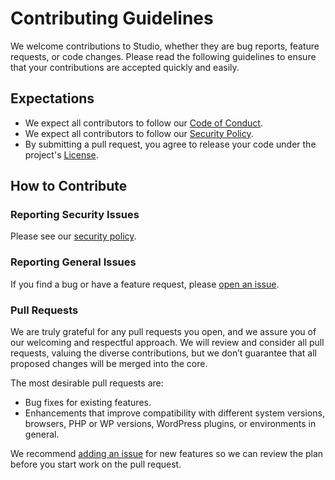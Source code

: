 # Contributing Guidelines

We welcome contributions to Studio, whether they are bug reports, feature requests, or code changes. Please read the following guidelines to ensure that your contributions are accepted quickly and easily.

## Expectations

- We expect all contributors to follow our [Code of Conduct](./CODE-OF-CONDUCT.md).
- We expect all contributors to follow our [Security Policy](./SECURITY.md).
- By submitting a pull request, you agree to release your code under the project's [License](./LICENSE.md).

## How to Contribute

### Reporting Security Issues

Please see our [security policy](./SECURITY.md).

### Reporting General Issues

If you find a bug or have a feature request, please [open an issue](https://github.com/Automattic/studio/issues/new/choose).

### Pull Requests

We are truly grateful for any pull requests you open, and we assure you of our welcoming and respectful approach. We will review and consider all pull requests, valuing the diverse contributions, but we don’t guarantee that all proposed changes will be merged into the core.

The most desirable pull requests are:

- Bug fixes for existing features.
- Enhancements that improve compatibility with different system versions, browsers, PHP or WP versions, WordPress plugins, or environments in general.

We recommend [adding an issue](https://github.com/Automattic/studio/issues/new/choose) for new features so we can review the plan before you start work on the pull request.
